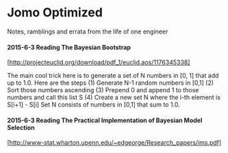 # Jomo Optimized
Notes, ramblings and errata from the life of one engineer

#### 2015-6-3 Reading The Bayesian Bootstrap
[http://projecteuclid.org/download/pdf_1/euclid.aos/1176345338]

The main cool trick here is to generate a set of N numbers in [0, 1] that add up to 1.0. Here are the steps
(1) Generate N-1 random numbers in [0,1]
(2) Sort those numbers ascending
(3) Prepend 0 and append 1 to those numbers and call this list S
(4) Create a new set N where the i-th element is S[i+1] - S[i]
Set N consists of numbers in [0,1] that sum to 1.0.



#### 2015-6-3 Reading The Practical Implementation of Bayesian Model Selection
[http://www-stat.wharton.upenn.edu/~edgeorge/Research_papers/ims.pdf]

